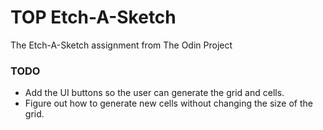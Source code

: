 # TOP Etch-A-Sketch
The Etch-A-Sketch assignment from The Odin Project

### TODO
- Add the UI buttons so the user can generate the grid and cells.
- Figure out how to generate new cells without changing the size of the grid.
